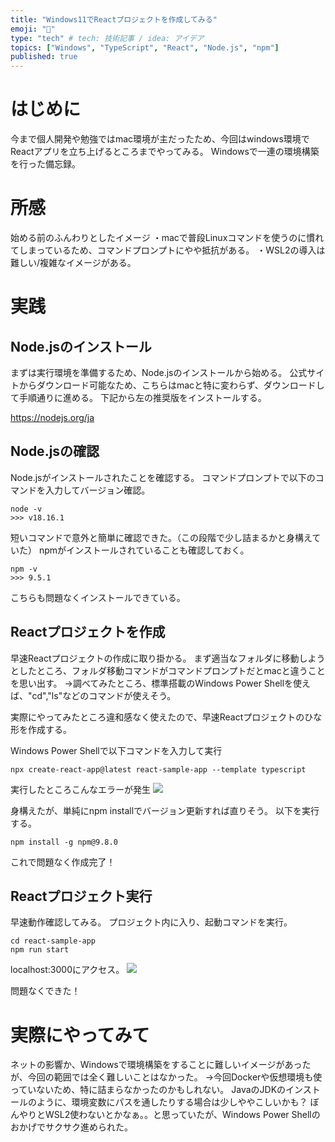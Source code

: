 ```yaml
---
title: "Windows11でReactプロジェクトを作成してみる"
emoji: "🎃"
type: "tech" # tech: 技術記事 / idea: アイデア
topics: ["Windows", "TypeScript", "React", "Node.js", "npm"]
published: true
---
```

# はじめに
今まで個人開発や勉強ではmac環境が主だったため、今回はwindows環境でReactアプリを立ち上げるところまでやってみる。
Windowsで一連の環境構築を行った備忘録。

# 所感
始める前のふんわりとしたイメージ
・macで普段Linuxコマンドを使うのに慣れてしまっているため、コマンドプロンプトにやや抵抗がある。
・WSL2の導入は難しい/複雑なイメージがある。

# 実践
## Node.jsのインストール
まずは実行環境を準備するため、Node.jsのインストールから始める。
公式サイトからダウンロード可能なため、こちらはmacと特に変わらず、ダウンロードして手順通りに進める。
下記から左の推奨版をインストールする。

https://nodejs.org/ja

## Node.jsの確認
Node.jsがインストールされたことを確認する。
コマンドプロンプトで以下のコマンドを入力してバージョン確認。

```
node -v
>>> v18.16.1
```

短いコマンドで意外と簡単に確認できた。（この段階で少し詰まるかと身構えていた）
npmがインストールされていることも確認しておく。

```
npm -v
>>> 9.5.1
```

こちらも問題なくインストールできている。

## Reactプロジェクトを作成
早速Reactプロジェクトの作成に取り掛かる。
まず適当なフォルダに移動しようとしたところ、フォルダ移動コマンドがコマンドプロンプトだとmacと違うことを思い出す。
→調べてみたところ、標準搭載のWindows Power Shellを使えば、"cd","ls"などのコマンドが使えそう。

実際にやってみたところ違和感なく使えたので、早速Reactプロジェクトのひな形を作成する。

Windows Power Shellで以下コマンドを入力して実行
```
npx create-react-app@latest react-sample-app --template typescript
```

実行したところこんなエラーが発生
![](https://storage.googleapis.com/zenn-user-upload/79338ea35ed7-20230714.png)

身構えたが、単純にnpm installでバージョン更新すれば直りそう。
以下を実行する。
```
npm install -g npm@9.8.0
```

これで問題なく作成完了！

## Reactプロジェクト実行
早速動作確認してみる。
プロジェクト内に入り、起動コマンドを実行。
```
cd react-sample-app
npm run start
```

localhost:3000にアクセス。
![](https://storage.googleapis.com/zenn-user-upload/5a424ed37d9a-20230714.png)

問題なくできた！

# 実際にやってみて
ネットの影響か、Windowsで環境構築をすることに難しいイメージがあったが、今回の範囲では全く難しいことはなかった。
→今回Dockerや仮想環境も使っていないため、特に詰まらなかったのかもしれない。
JavaのJDKのインストールのように、環境変数にパスを通したりする場合は少しややこしいかも？
ぼんやりとWSL2使わないとかなぁ。。と思っていたが、Windows Power Shellのおかげでサクサク進められた。


